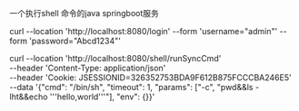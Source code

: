 一个执行shell 命令的java springboot服务

curl --location 'http://localhost:8080/login' --form 'username="admin"' --form 'password="Abcd1234"'

curl --location 'http://localhost:8080/shell/runSyncCmd' \
--header 'Content-Type: application/json' \
--header 'Cookie: JSESSIONID=326352753BDA9F612B875FCCCBA246E5' \
--data '{"cmd": "/bin/sh", "timeout": 1, "params": ["-c", "pwd&&ls -lht&&echo '\''hello,world'\''"], "env": {}}'